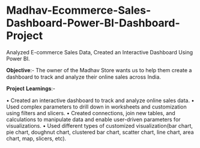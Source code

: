 # Madhav-Ecommerce-Sales-Dashboard-Power-BI-Dashboard-Project
Analyzed E-commerce Sales Data, Created an Interactive Dashboard Using Power BI.

𝐎𝐛𝐣𝐞𝐜𝐭𝐢𝐯𝐞:- 
The owner of the Madhav Store wants us to help them create a dashboard to track and analyze their online sales across India.

𝐏𝐫𝐨𝐣𝐞𝐜𝐭 𝐋𝐞𝐚𝐫𝐧𝐢𝐧𝐠𝐬:-

• Created an interactive dashboard to track and analyze online sales data.
• Used complex parameters to drill down in worksheets and customization using filters and slicers.
• Created connections, join new tables, and calculations to manipulate data and enable user-driven parameters for visualizations.
• Used different types of customized visualization(bar chart, pie chart, doughnut chart, clustered bar chart, scatter chart, line chart, area chart, map, slicers, etc).
